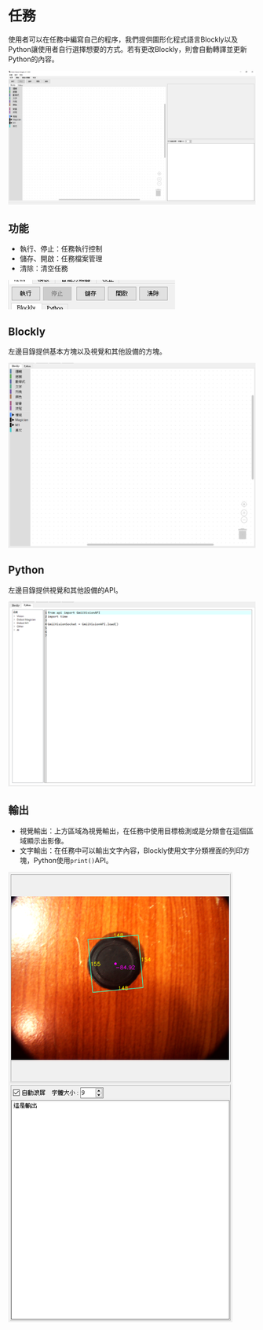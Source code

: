 # 任務

使用者可以在任務中編寫自己的程序，我們提供圖形化程式語言Blockly以及Python讓使用者自行選擇想要的方式。若有更改Blockly，則會自動轉譯並更新Python的內容。

![](image/mission.png)

## 功能

- 執行、停止：任務執行控制
- 儲存、開啟：任務檔案管理
- 清除：清空任務

![](image/function.png)

## Blockly

左邊目錄提供基本方塊以及視覺和其他設備的方塊。

![](image/blockly.png)

## Python

左邊目錄提供視覺和其他設備的API。

![](image/python.png)

## 輸出

- 視覺輸出：上方區域為視覺輸出，在任務中使用目標檢測或是分類會在這個區域顯示出影像。
- 文字輸出：在任務中可以輸出文字內容，Blockly使用文字分類裡面的列印方塊，Python使用```print()```API。

![](image/output.png)